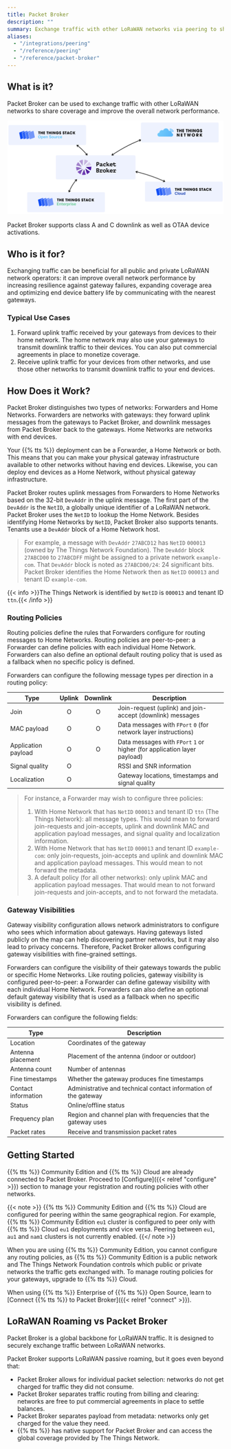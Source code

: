 ```yaml
---
title: Packet Broker
description: ""
summary: Exchange traffic with other LoRaWAN networks via peering to share coverage and improve the overall network performance.
aliases:
  - "/integrations/peering"
  - "/reference/peering"
  - "/reference/packet-broker"
---
```


## What is it?

Packet Broker can be used to exchange traffic with other LoRaWAN networks to share coverage and improve the overall network performance.

![Overview](overview.png)

Packet Broker supports class A and C downlink as well as OTAA device activations.

## Who is it for?

Exchanging traffic can be beneficial for all public and private LoRaWAN network operators: it can improve overall network performance by increasing resilience against gateway failures, expanding coverage area and optimizing end device battery life by communicating with the nearest gateways.

### Typical Use Cases

1. Forward uplink traffic received by your gateways from devices to their home network. The home network may also use your gateways to transmit downlink traffic to their devices. You can also put commercial agreements in place to monetize coverage.
2. Receive uplink traffic for your devices from other networks, and use those other networks to transmit downlink traffic to your end devices.

## How Does it Work?

Packet Broker distinguishes two types of networks: Forwarders and Home Networks. Forwarders are networks with gateways: they forward uplink messages from the gateways to Packet Broker, and downlink messages from Packet Broker back to the gateways. Home Networks are networks with end devices.

Your {{% tts %}} deployment can be a Forwarder, a Home Network or both. This means that you can make your physical gateway infrastructure available to other networks without having end devices. Likewise, you can deploy end devices as a Home Network, without physical gateway infrastructure.

Packet Broker routes uplink messages from Forwarders to Home Networks based on the 32-bit `DevAddr` in the uplink message. The first part of the `DevAddr` is the `NetID`, a globally unique identifier of a LoRaWAN network. Packet Broker uses the `NetID` to lookup the Home Network. Besides identifying Home Networks by `NetID`, Packet Broker also supports tenants. Tenants use a `DevAddr` block of a Home Network host.

> For example, a message with `DevAddr` `27ABCD12` has `NetID` `000013` (owned by The Things Network Foundation). The `DevAddr` block `27ABCD00` to `27ABCDFF` might be assigned to a private network `example-com`. That `DevAddr` block is noted as `27ABCD00/24`: 24 significant bits. Packet Broker identifies the Home Network then as `NetID` `000013` and tenant ID `example-com`.

{{< info >}}The Things Network is identified by `NetID` is `000013` and tenant ID `ttn`.{{< /info >}}

### Routing Policies

Routing policies define the rules that Forwarders configure for routing messages to Home Networks. Routing policies are peer-to-peer: a Forwarder can define policies with each individual Home Network. Forwarders can also define an optional default routing policy that is used as a fallback when no specific policy is defined.

Forwarders can configure the following message types per direction in a routing policy:

Type | Uplink | Downlink | Description
--- | :---: | :---: | ---
Join | O | O | Join-request (uplink) and join-accept (downlink) messages
MAC payload | O | O | Data messages with `FPort` `0` (for network layer instructions)
Application payload | O | O | Data messages with `FPort` `1` or higher (for application layer payload)
Signal quality | O | | RSSI and SNR information
Localization | O | | Gateway locations, timestamps and signal quality

>For instance, a Forwarder may wish to configure three policies:
>
>1. With Home Network that has `NetID` `000013` and tenant ID `ttn` (The Things Network): all message types. This would mean to forward join-requests and join-accepts, uplink and downlink MAC and application payload messages, and signal quality and localization information.
>2. With Home Network that has `NetID` `000013` and tenant ID `example-com`: only join-requests, join-accepts and uplink and downlink MAC and application payload messages. This would mean to not forward the metadata.
>3. A default policy (for all other networks): only uplink MAC and application payload messages. That would mean to not forward join-requests and join-accepts, and to not forward the metadata.

### Gateway Visibilities

Gateway visibility configuration allows network administrators to configure who sees which information about gateways. Having gateways listed publicly on the map can help discovering partner networks, but it may also lead to privacy concerns. Therefore, Packet Broker allows configuring gateway visibilities with fine-grained settings.

Forwarders can configure the visibility of their gateways towards the public or specific Home Networks. Like routing policies, gateway visibility is configured peer-to-peer: a Forwarder can define gateway visibility with each individual Home Network. Forwarders can also define an optional default gateway visibility that is used as a fallback when no specific visibility is defined.

Forwarders can configure the following fields:

Type | Description
--- | ---
Location | Coordinates of the gateway
Antenna placement | Placement of the antenna (indoor or outdoor)
Antenna count | Number of antennas
Fine timestamps | Whether the gateway produces fine timestamps
Contact information | Administrative and technical contact information of the gateway
Status | Online/offline status
Frequency plan | Region and channel plan with frequencies that the gateway uses
Packet rates | Receive and transmission packet rates

## Getting Started

{{% tts %}} Community Edition and {{% tts %}} Cloud are already connected to Packet Broker. Proceed to [Configure]({{< relref "configure" >}}) section to manage your registration and routing policies with other networks.

{{< note >}}
{{% tts %}} Community Edition and {{% tts %}} Cloud are configured for peering within the same geographical region. For example, {{% tts %}} Community Edition `eu1` cluster is configured to peer only with {{% tts %}} Cloud `eu1` deployments and vice versa. Peering between `eu1`, `au1` and `nam1` clusters is not currently enabled.
{{</ note >}}

When you are using {{% tts %}} Community Edition, you cannot configure any routing policies, as {{% tts %}} Community Edition is a public network and The Things Network Foundation controls which public or private networks the traffic gets exchanged with. To manage routing policies for your gateways, upgrade to {{% tts %}} Cloud.

When using {{% tts %}} Enterprise of {{% tts %}} Open Source, learn to [Connect {{% tts %}} to Packet Broker]({{< relref "connect" >}}).

## LoRaWAN Roaming vs Packet Broker

Packet Broker is a global backbone for LoRaWAN traffic. It is designed to securely exchange traffic between LoRaWAN networks.

Packet Broker supports LoRaWAN passive roaming, but it goes even beyond that:

- Packet Broker allows for individual packet selection: networks do not get charged for traffic they did not consume. 
- Packet Broker separates traffic routing from billing and clearing: networks are free to put commercial agreements in place to settle balances. 
- Packet Broker separates payload from metadata: networks only get charged for the value they need. 
- {{% tts %}} has native support for Packet Broker and can access the global coverage provided by The Things Network.
